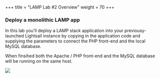 +++
title = "LAMP Lab #2 Overview"
weight = 70
+++

### Deploy a monolithic LAMP app

In this lab you'll deploy a LAMP stack application into your previousy-launched Lightsail instance by copying in the application code and supplying the parameters to connect the PHP front-end and the local MySQL database. 

When finsihed both the Apache / PHP front-end and the MySQL database will be running on the same host.  

![](../../images/lamp-architecture-1.jpg?classes=border)